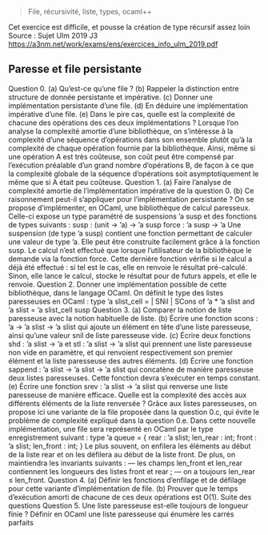 > File, récursivité, liste, types, ocaml++ 

Cet exercice est difficile, et pousse la création de type récursif assez loin
Source : Sujet Ulm 2019 J3 https://a3nm.net/work/exams/ens/exercices_info_ulm_2019.pdf
## Paresse et file persistante
Question 0.
(a) Qu’est-ce qu’une file ?
(b) Rappeler la distinction entre structure de donnée persistante et impérative.
(c) Donner une implémentation persistante d’une file.
(d) En déduire une implémentation impérative d’une file.
(e) Dans le pire cas, quelle est la complexité de chacune des opérations des ces deux implémentations ?
Lorsque l’on analyse la complexité amortie d’une bibliothèque, on s’intéresse à la complexité d’une
séquence d’opérations dans son ensemble plutôt qu’à la complexité de chaque opération fournie par
la bibliothèque. Ainsi, même si une opération A est très coûteuse, son coût peut être compensé par
l’exécution préalable d’un grand nombre d’opérations B, de façon à ce que la complexité globale de la
séquence d’opérations soit asymptotiquement le même que si A était peu coûteuse.
Question 1.
(a) Faire l’analyse de complexité amortie de l’implémentation impérative de la question 0.
(b) Ce raisonnement peut-il s’appliquer pour l’implémentation persistante ?
On se propose d’implémenter, en OCaml, une bibliothèque de calcul paresseux. Celle-ci expose un
type paramétré de suspensions ’a susp et des fonctions de types suivants :
susp : (unit -> ’a) -> ’a susp
force : ’a susp -> ’a
Une suspension (de type ’a susp) contient une fonction permettant de calculer une valeur de type ’a.
Elle peut être construite facilement grâce à la fonction susp. Le calcul n’est effectué que lorsque
l’utilisateur de la bibliothèque le demande via la fonction force. Cette dernière fonction vérifie si le
calcul a déjà été effectué : si tel est le cas, elle en renvoie le résultat pré-calculé. Sinon, elle lance le
calcul, stocke le résultat pour de futurs appels, et elle le renvoie.
Question 2. Donner une implémentation possible de cette bibliothèque, dans le langage OCaml.
On définit le type des listes paresseuses en OCaml :
type ’a slist_cell =
| SNil
| SCons of ’a * ’a slist
and ’a slist = ’a slist_cell susp
Question 3.
(a) Comparer la notion de liste paresseuse avec la notion habituelle de liste.
(b) Écrire une fonction scons : ’a -> ’a slist -> ’a slist qui ajoute un élément en tête d’une
liste paresseuse, ainsi qu’une valeur snil de liste paresseuse vide.
(c) Écrire deux fonctions shd : ’a slist -> ’a et stl : ’a slist -> ’a slist qui prennent
une liste paresseuse non vide en paramètre, et qui renvoient respectivement son premier élément
et la liste paresseuse des autres éléments.
(d) Écrire une fonction sappend : ’a slist -> ’a slist -> ’a slist qui concatène de manière
paresseuse deux listes paresseuses. Cette fonction devra s’exécuter en temps constant.
(e) Écrire une fonction srev : ’a slist -> ’a slist qui renverse une liste paresseuse de manière
efficace. Quelle est la complexité des accès aux différents éléments de la liste renversée ?
Grâce aux listes paresseuses, on propose ici une variante de la file proposée dans la question 0.c, qui
évite le problème de complexité expliqué dans la question 0.e. Dans cette nouvelle implémentation, une
file sera représenté en OCaml par le type enregistrement suivant :
type ’a queue = {
rear : ’a slist;
len_rear : int;
front : ’a slist;
len_front : int;
}
Le plus souvent, on enfilera les éléments au début de la liste rear et on les défilera au début de la liste
front. De plus, on maintiendra les invariants suivants :
— les champs len_front et len_rear contiennent les longueurs des listes front et rear ;
— on a toujours len_rear ≤ len_front.
Question 4.
(a) Définir les fonctions d’enfilage et de défilage pour cette variante d’implémentation de file.
(b) Prouver que le temps d’exécution amorti de chacune de ces deux opérations est O(1).
Suite des questions
Question 5. Une liste paresseuse est-elle toujours de longueur finie ? Définir en OCaml une liste
paresseuse qui énumère les carrés parfaits
<!--stackedit_data:
eyJoaXN0b3J5IjpbLTEwNDAwMzUxMTBdfQ==
-->